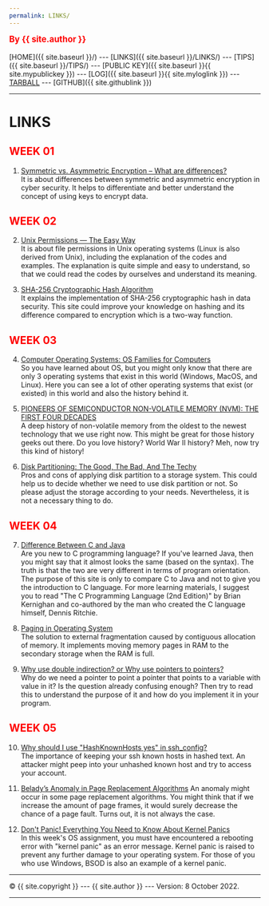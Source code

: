 ```yaml
---
permalink: LINKS/
---
```

<span style="color:red; font-weight:bold; font-size:larger;">By {{ site.author }}</span>
<br><br>
[HOME]({{ site.baseurl }}/) ---
[LINKS]({{ site.baseurl }}/LINKS/) ---
[TIPS]({{ site.baseurl }}/TIPS/) ---
[PUBLIC KEY]({{ site.baseurl }}{{ site.mypublickey }}) ---
[LOG]({{ site.baseurl }}{{ site.myloglink }}) ---
[TARBALL](https://os.vlsm.org/Log/fabianark.tar.bz2.txt) ---
[GITHUB]({{ site.githublink }})
<br>
<hr>

# LINKS

<h2 style="color:red">WEEK 01</h2>

1. [Symmetric vs. Asymmetric Encryption – What are differences?](https://www.ssl2buy.com/wiki/symmetric-vs-asymmetric-encryption-what-are-differences)<br>
It is about differences between symmetric and asymmetric encryption in cyber security. It helps to differentiate and better understand the concept of using keys to encrypt data.

<h2 style="color:red">WEEK 02</h2>

2. [Unix Permissions — The Easy Way](https://towardsdatascience.com/unix-permissions-the-easy-way-98cc19979b3e)<br>
It is about file permissions in Unix operating systems (Linux is also derived from Unix), including the explanation of the codes and examples. The explanation is quite simple and easy to understand, so that we could read the codes by ourselves and understand its meaning.

3. [SHA-256 Cryptographic Hash Algorithm](https://www.movable-type.co.uk/scripts/sha256.html)<br>
It explains the implementation of SHA-256 cryptographic hash in data security. This site could improve your knowledge on hashing and its difference compared to encryption which is a two-way function.

<h2 style="color:red">WEEK 03</h2>

4. [Computer Operating Systems: OS Families for Computers](https://www.techlila.com/computer-operating-systems/)<br>
So you have learned about OS, but you might only know that there are only 3 operating systems that exist in this world (Windows, MacOS, and Linux). Here you can see a lot of other operating systems that exist (or existed) in this world and also the history behind it.

5. [PIONEERS OF SEMICONDUCTOR NON-VOLATILE MEMORY (NVM): THE FIRST FOUR DECADES](https://computerhistory.org/blog/pioneers-of-semiconductor-non-volatile-memory-nvm-the-first-four-decades/)<br>
A deep history of non-volatile memory from the oldest to the newest technology that we use right now. This might be great for those history geeks out there. Do you love history? World War II history? Meh, now try this kind of history!

6. [Disk Partitioning: The Good, The Bad, And The Techy](https://protostechnologies.com/blog/disaster-recovery-news/disk-partitioning-good-bad-techy/)<br>
Pros and cons of applying disk partition to a storage system. This could help us to decide whether we need to use disk partition or not. So please adjust the storage according to your needs. Nevertheless, it is not a necessary thing to do.

<h2 style="color:red">WEEK 04</h2>

7. [Difference Between C and Java](https://www.guru99.com/difference-between-java-and-c.html)<br>
Are you new to C programming language? If you've learned Java, then you might say that it almost looks the same (based on the syntax). The truth is that the two are very different in terms of program orientation. The purpose of this site is only to compare C to Java and not to give you the introduction to C language. For more learning materials, I suggest you to read "The C Programming Language (2nd Edition)" by Brian Kernighan and co-authored by the man who created the C language himself, Dennis Ritchie.

8. [Paging in Operating System](https://medium.com/@esmerycornielle/memory-management-paging-43b85abe6d2f)<br>
The solution to external fragmentation caused by contiguous allocation of memory. It implements moving memory pages in RAM to the secondary storage when the RAM is full.

9. [Why use double indirection? or Why use pointers to pointers?](https://stackoverflow.com/questions/5580761/why-use-double-indirection-or-why-use-pointers-to-pointers)<br>
Why do we need a pointer to point a pointer that points to a variable with value in it? Is the question already confusing enough? Then try to read this to understand the purpose of it and how do you implement it in your program.

<h2 style="color:red">WEEK 05</h2>

10. [Why should I use "HashKnownHosts yes" in ssh_config?](https://serverfault.com/questions/233855/why-should-i-use-hashknownhosts-yes-in-ssh-config)<br>
The importance of keeping your ssh known hosts in hashed text. An attacker might peep into your unhashed known host and try to access your account.

11. [Belady’s Anomaly in Page Replacement Algorithms](https://www.geeksforgeeks.org/beladys-anomaly-in-page-replacement-algorithms/)
An anomaly might occur in some page replacement algorithms. You might think that if we increase the amount of page frames, it would surely decrease the chance of a page fault. Turns out, it is not always the case.

12. [Don't Panic! Everything You Need to Know About Kernel Panics](https://www.makeuseof.com/tag/dont-panic-everything-you-need-to-know-about-kernel-panics/)<br>
In this week's OS assignment, you must have encountered a rebooting error with "kernel panic" as an error message. Kernel panic is raised to prevent any further damage to your operating system. For those of you who use Windows, BSOD is also an example of a kernel panic.

<hr>
&copy; {{ site.copyright }} --- {{ site.author }} --- Version: 8 October 2022.
<hr>
<br>
